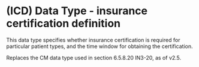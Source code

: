 # (ICD) Data Type - insurance certification definition

This data type specifies whether insurance certification is required for particular patient types, and the time window for obtaining the certification.

Replaces the CM data type used in section 6.5.8.20 IN3-20, as of v2.5.
